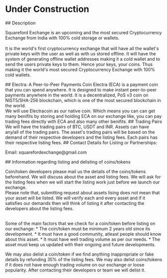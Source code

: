 <h1>Under Construction</h1>
## Description
<p>Squareford Exchange is an upcoming and the most secured Cryptocurrency Exchange from India with 100% cold storage or wallets.<br><br>It is the world's first cryptocurrency exchange that will have all the wallet's private keys with the user as well as with us stored offline. It will have the system of generating offline wallet addresses making it a cold wallet and to send the users private keys to them. Hence your keys, your coins. Thus making it the world's most secured Cryptocurrency Exchange with 100% cold wallets.</p>
## Electra: A Peer-to-Peer Payments Coin
Electra (ECA) is a payment coin that you can spend anywhere. It is designed to make instant peer-to-peer payments anywhere in the world. It is a decentralized, PoS v3 coin on NIST5/SHA-256 blockchain, which is one of the most secured blockchain in the world.<br> We will use Electracoin as our native coin. Which means you can can get many benifits by storing and holding ECA on our exchange like, you can pay trading fees directly with ECA and also many other benifits.
## Trading Pairs
We will have the trading pairs of BTC, USDT and INR. Assets can have any/all of the trading pairs. The asset's trading pairs will be based on the demand of their respective developers and the listing fees. Each pairs has their respective listing fees.
## Contact Details for Listing or Partnerships:
<p>Email: squarefordexchange@gmail.com</p>
## Information regarding listing and delisting of coins/tokens
<p>Coin/token developers please mail us the details of the coins/tokens beforehand. We will discuss about the asset and listing fees. We will ask for the listing fees when we will start the listing work just before we launch our exchange.<br>Please note that, submitting request about assets lising does not mean that your asset will be listed. We will verify each and every asset and if it satisfies our demands then will think of listing it after contacting the developers about the listing fees.</p><br>
Some of the main factors that we check for a coin/token before listing on our exchange:
  * The coin/token must be minimum 2 years old since its development.
  * It must have a good community, atleast people should know about this asset.
  * It must have well trading volume as per our needs.
  * The asset must keep us updated with their ongoing and future developments.
  
  We may also delist a coin/token if we find anything inappropriate or fake details by refunding 35% of the listing fees. We may also delist coins/tokens if it does not have enough trading volume on our exchange or loose popularity. After contacting their developers or team we will delist it.
